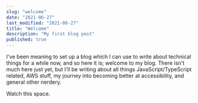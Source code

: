 ```yaml
---
slug: "welcome"
date: "2021-06-27"
last_modified: "2021-06-27"
title: "Welcome"
description: "My first blog post"
published: true
---
```


I've been meaning to set up a blog which I can use to write about technical things for a while now, and so here it is; welcome to my blog. There isn't much here just yet, but I'll be writing about all things JavaScript/TypeScript related, AWS stuff, my journey into becoming better at accessibility, and general other nerdery.

Watch this space.
